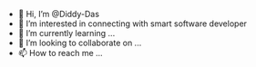 - 👋 Hi, I’m @Diddy-Das
- 👀 I’m interested in connecting with smart software developer 
- 🌱 I’m currently learning ...
- 💞️ I’m looking to collaborate on ...
- 📫 How to reach me ...

<!---
Diddy-Das/Diddy-Das is a ✨ special ✨ repository because its `README.md` (this file) appears on your GitHub profile.
You can click the Preview link to take a look at your changes.
--->
